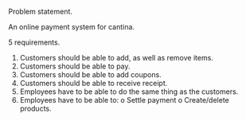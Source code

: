 Problem statement.

An online payment system for cantina.

5 requirements.
1.	Customers should be able to add, as well as remove items.
2.	Customers should be able to pay.
3.	Customers should be able to add coupons.
4.	Customers should be able to receive receipt.
5.	Employees have to be able to do the same thing as the customers.
6.	Employees have to be able to: 
o	Settle payment
o	Create/delete products.
